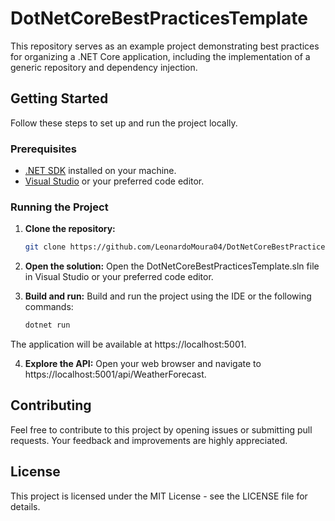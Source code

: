 # DotNetCoreBestPracticesTemplate

This repository serves as an example project demonstrating best practices for organizing a .NET Core application, including the implementation of a generic repository and dependency injection.

## Getting Started

Follow these steps to set up and run the project locally.

### Prerequisites

- [.NET SDK](https://dotnet.microsoft.com/download) installed on your machine.
- [Visual Studio](https://visualstudio.microsoft.com/) or your preferred code editor.

### Running the Project

1. **Clone the repository:**

   ```bash
   git clone https://github.com/LeonardoMoura04/DotNetCoreBestPracticesTemplate.git

2. **Open the solution:**
   Open the DotNetCoreBestPracticesTemplate.sln file in Visual Studio or your preferred code editor.

3. **Build and run:**
   Build and run the project using the IDE or the following commands:
   
   ```bash
   dotnet run

  The application will be available at https://localhost:5001.

4. **Explore the API:**
  Open your web browser and navigate to https://localhost:5001/api/WeatherForecast.

## Contributing
  Feel free to contribute to this project by opening issues or submitting pull requests. Your feedback and improvements are highly appreciated.

## License
  This project is licensed under the MIT License - see the LICENSE file for details.
